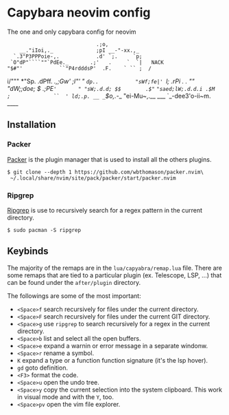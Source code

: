 # Capybara neovim config
The one and only capybara config for neovim

                                 .;o,
        __."iIoi,._              ;pI __-"-xx.,_
      `.3"P3PPPoie-,.            .d' `;.     `p;
     `O"dP"````""`PdEe._       .;'   .     `  `|   NACK
    "$#"'            ``"P4rdddsP'  .F.    ` `` ;  /
   i/"""     *"Sp.               .dPff.  _.,;Gw'
   ;l"'     "  `dp..            "sWf;fe|'
  `l;          .rPi .    . "" "dW;;doe;
   $          .;PE`'       " "sW;.d.d;
   $$        .$"`     `"saed;lW;.d.d.i
   .$M       ;              ``  ' ld;.p.
__ _`$o,.-__  "ei-Mu~,.__ ___ `_-dee3'o-ii~m. ____


## Installation

### Packer
[Packer](https://github.com/wbthomason/packer.nvim) is the plugin manager that 
is used to install all the others plugins.
```
$ git clone --depth 1 https://github.com/wbthomason/packer.nvim\
 ~/.local/share/nvim/site/pack/packer/start/packer.nvim
```

### Ripgrep
[Ripgrep](https://github.com/BurntSushi/ripgrep) is use to recursively search 
for a regex pattern in the current directory. 
```
$ sudo pacman -S ripgrep
```

## Keybinds
The majority of the remaps are in the `lua/capyabra/remap.lua` file. There are 
some remaps that are tied to a particular plugin (ex. Telescope, LSP, ...) that 
can be found under the `after/plugin` directory. 

The followings are some of the most important:
- `<Space>f` search recursively for files under the current directory.
- `<Space>F` search recursively for files under the current GIT directory.
- `<Space>g` use `ripgrep` to search recursively for a regex in the current directory.
- `<Space>b` list and select all the open buffers.
- `<Space>e` expand a warnin or error message in a separate windonw.
- `<Space>r` rename a symbol.
- `K` expand a type or a function function signature (it's the lsp hover).
- `gd` goto definition.
- `<F3>` format the code.
- `<Space>u` open the undo tree.
- `<Space>y` copy the current selection into the system clipboard. This work in visual mode and with the `Y`, too.
- `<Space>pv` open the vim file explorer.
